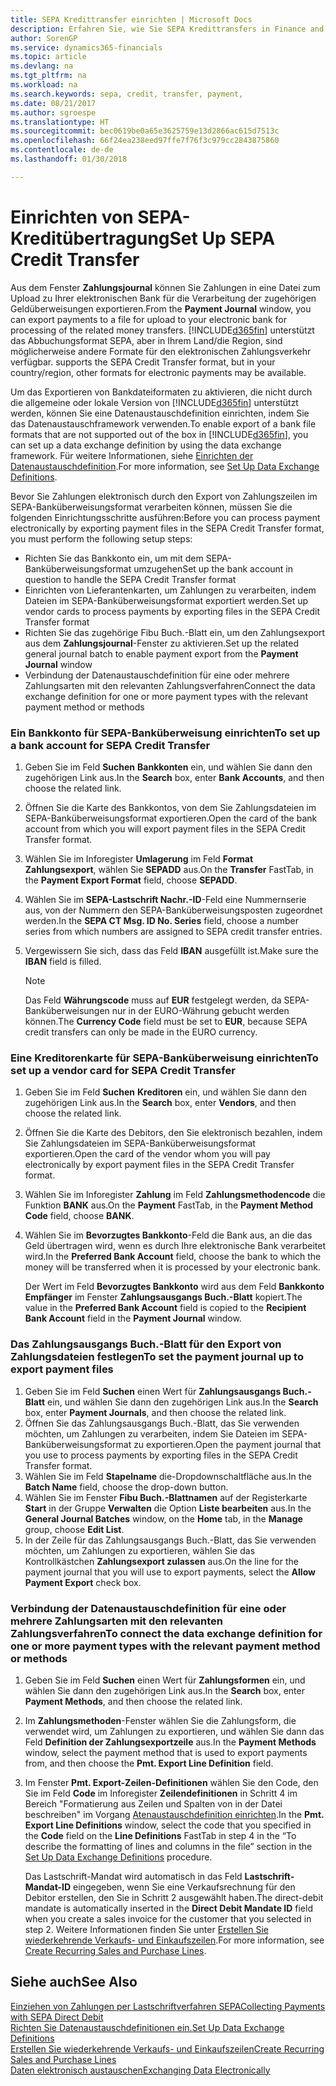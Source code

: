```yaml
---
title: SEPA Kredittransfer einrichten | Microsoft Docs
description: Erfahren Sie, wie Sie SEPA Kredittransfers in Finance and Operations, Business edition einrichten.
author: SorenGP
ms.service: dynamics365-financials
ms.topic: article
ms.devlang: na
ms.tgt_pltfrm: na
ms.workload: na
ms.search.keywords: sepa, credit, transfer, payment,
ms.date: 08/21/2017
ms.author: sgroespe
ms.translationtype: HT
ms.sourcegitcommit: bec0619be0a65e3625759e13d2866ac615d7513c
ms.openlocfilehash: 66f24ea238eed97ffe7f76f3c979cc2843875860
ms.contentlocale: de-de
ms.lasthandoff: 01/30/2018

---
```

# <a name="set-up-sepa-credit-transfer"></a><span data-ttu-id="5c1a3-103">Einrichten von SEPA-Kreditübertragung</span><span class="sxs-lookup"><span data-stu-id="5c1a3-103">Set Up SEPA Credit Transfer</span></span>
<span data-ttu-id="5c1a3-104">Aus dem Fenster **Zahlungsjournal** können Sie Zahlungen in eine Datei zum Upload zu Ihrer elektronischen Bank für die Verarbeitung der zugehörigen Geldüberweisungen exportieren.</span><span class="sxs-lookup"><span data-stu-id="5c1a3-104">From the **Payment Journal** window, you can export payments to a file for upload to your electronic bank for processing of the related money transfers.</span></span> [!INCLUDE[d365fin](includes/d365fin_md.md)]<span data-ttu-id="5c1a3-105"> unterstützt das Abbuchungsformat SEPA, aber in Ihrem Land/die Region, sind möglicherweise andere Formate für den elektronischen Zahlungsverkehr verfügbar.</span><span class="sxs-lookup"><span data-stu-id="5c1a3-105"> supports the SEPA Credit Transfer format, but in your country/region, other formats for electronic payments may be available.</span></span>  

<span data-ttu-id="5c1a3-106">Um das Exportieren von Bankdateiformaten zu aktivieren, die nicht durch die allgemeine oder lokale Version von [!INCLUDE[d365fin](includes/d365fin_md.md)] unterstützt werden, können Sie eine Datenaustauschdefinition einrichten, indem Sie das Datenaustauschframework verwenden.</span><span class="sxs-lookup"><span data-stu-id="5c1a3-106">To enable export of a bank file formats that are not supported out of the box in [!INCLUDE[d365fin](includes/d365fin_md.md)], you can set up a data exchange definition by using the data exchange framework.</span></span> <span data-ttu-id="5c1a3-107">Für weitere Informationen, siehe [Einrichten der Datenaustauschdefinition](across-how-to-set-up-data-exchange-definitions.md).</span><span class="sxs-lookup"><span data-stu-id="5c1a3-107">For more information, see [Set Up Data Exchange Definitions](across-how-to-set-up-data-exchange-definitions.md).</span></span>  

<span data-ttu-id="5c1a3-108">Bevor Sie Zahlungen elektronisch durch den Export von Zahlungszeilen im SEPA-Banküberweisungsformat verarbeiten können, müssen Sie die folgenden Einrichtungsschritte ausführen:</span><span class="sxs-lookup"><span data-stu-id="5c1a3-108">Before you can process payment electronically by exporting payment files in the SEPA Credit Transfer format, you must perform the following setup steps:</span></span>  

* <span data-ttu-id="5c1a3-109">Richten Sie das Bankkonto ein, um mit dem SEPA-Banküberweisungsformat umzugehen</span><span class="sxs-lookup"><span data-stu-id="5c1a3-109">Set up the bank account in question to handle the SEPA Credit Transfer format</span></span>  
* <span data-ttu-id="5c1a3-110">Einrichten von Lieferantenkarten, um Zahlungen zu verarbeiten, indem Dateien im SEPA-Banküberweisungsformat exportiert werden.</span><span class="sxs-lookup"><span data-stu-id="5c1a3-110">Set up vendor cards to process payments by exporting files in the SEPA Credit Transfer format</span></span>  
* <span data-ttu-id="5c1a3-111">Richten Sie das zugehörige Fibu Buch.-Blatt ein, um den Zahlungsexport aus dem **Zahlungsjournal**-Fenster zu aktivieren.</span><span class="sxs-lookup"><span data-stu-id="5c1a3-111">Set up the related general journal batch to enable payment export from the **Payment Journal** window</span></span>  
* <span data-ttu-id="5c1a3-112">Verbindung der Datenaustauschdefinition für eine oder mehrere Zahlungsarten mit den relevanten Zahlungsverfahren</span><span class="sxs-lookup"><span data-stu-id="5c1a3-112">Connect the data exchange definition for one or more payment types with the relevant payment method or methods</span></span>  

### <a name="to-set-up-a-bank-account-for-sepa-credit-transfer"></a><span data-ttu-id="5c1a3-113">Ein Bankkonto für SEPA-Banküberweisung einrichten</span><span class="sxs-lookup"><span data-stu-id="5c1a3-113">To set up a bank account for SEPA Credit Transfer</span></span>  
1. <span data-ttu-id="5c1a3-114">Geben Sie im Feld **Suchen** **Bankkonten** ein, und wählen Sie dann den zugehörigen Link aus.</span><span class="sxs-lookup"><span data-stu-id="5c1a3-114">In the **Search** box, enter **Bank Accounts**, and then choose the related link.</span></span>  
2. <span data-ttu-id="5c1a3-115">Öffnen Sie die Karte des Bankkontos, von dem Sie Zahlungsdateien im SEPA-Banküberweisungsformat exportieren.</span><span class="sxs-lookup"><span data-stu-id="5c1a3-115">Open the card of the bank account from which you will export payment files in the SEPA Credit Transfer format.</span></span>  
3. <span data-ttu-id="5c1a3-116">Wählen Sie im Inforegister **Umlagerung** im Feld **Format Zahlungsexport**, wählen Sie **SEPADD** aus.</span><span class="sxs-lookup"><span data-stu-id="5c1a3-116">On the **Transfer** FastTab, in the **Payment Export Format** field, choose **SEPADD**.</span></span>  
4. <span data-ttu-id="5c1a3-117">Wählen Sie im **SEPA-Lastschrift Nachr.-ID**-Feld eine Nummernserie aus, von der Nummern den SEPA-Banküberweisungsposten zugeordnet werden.</span><span class="sxs-lookup"><span data-stu-id="5c1a3-117">In the **SEPA CT Msg. ID No. Series** field, choose a number series from which numbers are assigned to SEPA credit transfer entries.</span></span>  
5. <span data-ttu-id="5c1a3-118">Vergewissern Sie sich, dass das Feld **IBAN** ausgefüllt ist.</span><span class="sxs-lookup"><span data-stu-id="5c1a3-118">Make sure the **IBAN** field is filled.</span></span>  

    > [!NOTE]  
    >  <span data-ttu-id="5c1a3-119">Das Feld **Währungscode** muss auf **EUR** festgelegt werden, da SEPA-Banküberweisungen nur in der EURO-Währung gebucht werden können.</span><span class="sxs-lookup"><span data-stu-id="5c1a3-119">The **Currency Code** field must be set to **EUR**, because SEPA credit transfers can only be made in the EURO currency.</span></span>  

### <a name="to-set-up-a-vendor-card-for-sepa-credit-transfer"></a><span data-ttu-id="5c1a3-120">Eine Kreditorenkarte für SEPA-Banküberweisung einrichten</span><span class="sxs-lookup"><span data-stu-id="5c1a3-120">To set up a vendor card for SEPA Credit Transfer</span></span>  
1. <span data-ttu-id="5c1a3-121">Geben Sie im Feld **Suchen** **Kreditoren** ein, und wählen Sie dann den zugehörigen Link aus.</span><span class="sxs-lookup"><span data-stu-id="5c1a3-121">In the **Search** box, enter **Vendors**, and then choose the related link.</span></span>  
2. <span data-ttu-id="5c1a3-122">Öffnen Sie die Karte des Debitors, den Sie elektronisch bezahlen, indem Sie Zahlungsdateien im SEPA-Banküberweisungsformat exportieren.</span><span class="sxs-lookup"><span data-stu-id="5c1a3-122">Open the card of the vendor whom you will pay electronically by export payment files in the SEPA Credit Transfer format.</span></span>  
3. <span data-ttu-id="5c1a3-123">Wählen Sie im Inforegister **Zahlung** im Feld **Zahlungsmethodencode** die Funktion **BANK** aus.</span><span class="sxs-lookup"><span data-stu-id="5c1a3-123">On the **Payment** FastTab, in the **Payment Method Code** field, choose **BANK**.</span></span>  
4. <span data-ttu-id="5c1a3-124">Wählen Sie im **Bevorzugtes Bankkonto**-Feld die Bank aus, an die das Geld übertragen wird, wenn es durch Ihre elektronische Bank verarbeitet wird.</span><span class="sxs-lookup"><span data-stu-id="5c1a3-124">In the **Preferred Bank Account** field, choose the bank to which the money will be transferred when it is processed by your electronic bank.</span></span>  

     <span data-ttu-id="5c1a3-125">Der Wert im Feld **Bevorzugtes Bankkonto** wird aus dem Feld **Bankkonto Empfänger** im Fenster **Zahlungsausgangs Buch.-Blatt** kopiert.</span><span class="sxs-lookup"><span data-stu-id="5c1a3-125">The value in the **Preferred Bank Account** field is copied to the **Recipient Bank Account** field in the **Payment Journal** window.</span></span>  

### <a name="to-set-the-payment-journal-up-to-export-payment-files"></a><span data-ttu-id="5c1a3-126">Das Zahlungsausgangs Buch.-Blatt für den Export von Zahlungsdateien festlegen</span><span class="sxs-lookup"><span data-stu-id="5c1a3-126">To set the payment journal up to export payment files</span></span>  
1. <span data-ttu-id="5c1a3-127">Geben Sie im Feld **Suchen** einen Wert für **Zahlungsausgangs Buch.-Blatt** ein, und wählen Sie dann den zugehörigen Link aus.</span><span class="sxs-lookup"><span data-stu-id="5c1a3-127">In the **Search** box, enter **Payment Journals**, and then choose the related link.</span></span>  
2. <span data-ttu-id="5c1a3-128">Öffnen Sie das Zahlungsausgangs Buch.-Blatt, das Sie verwenden möchten, um Zahlungen zu verarbeiten, indem Sie Dateien im SEPA-Banküberweisungsformat zu exportieren.</span><span class="sxs-lookup"><span data-stu-id="5c1a3-128">Open the payment journal that you use to process payments by exporting files in the SEPA Credit Transfer format.</span></span>  
3. <span data-ttu-id="5c1a3-129">Wählen Sie im Feld **Stapelname** die\-Dropdownschaltfläche aus.</span><span class="sxs-lookup"><span data-stu-id="5c1a3-129">In the **Batch Name** field, choose the drop\-down button.</span></span>  
4. <span data-ttu-id="5c1a3-130">Wählen Sie im Fenster **Fibu Buch.-Blattnamen** auf der Registerkarte **Start** in der Gruppe **Verwalten** die Option **Liste bearbeiten** aus.</span><span class="sxs-lookup"><span data-stu-id="5c1a3-130">In the **General Journal Batches** window, on the **Home** tab, in the **Manage** group, choose **Edit List**.</span></span>  
5. <span data-ttu-id="5c1a3-131">In der Zeile für das Zahlungsausgangs Buch.-Blatt, das Sie verwenden möchten, um Zahlungen zu exportieren, wählen Sie das Kontrollkästchen **Zahlungsexport zulassen** aus.</span><span class="sxs-lookup"><span data-stu-id="5c1a3-131">On the line for the payment journal that you will use to export payments, select the **Allow Payment Export** check box.</span></span>  

### <a name="to-connect-the-data-exchange-definition-for-one-or-more-payment-types-with-the-relevant-payment-method-or-methods"></a><span data-ttu-id="5c1a3-132">Verbindung der Datenaustauschdefinition für eine oder mehrere Zahlungsarten mit den relevanten Zahlungsverfahren</span><span class="sxs-lookup"><span data-stu-id="5c1a3-132">To connect the data exchange definition for one or more payment types with the relevant payment method or methods</span></span>  
1. <span data-ttu-id="5c1a3-133">Geben Sie im Feld **Suchen** einen Wert für **Zahlungsformen** ein, und wählen Sie dann den zugehörigen Link aus.</span><span class="sxs-lookup"><span data-stu-id="5c1a3-133">In the **Search** box, enter **Payment Methods**, and then choose the related link.</span></span>  
2. <span data-ttu-id="5c1a3-134">Im **Zahlungsmethoden**-Fenster wählen Sie die Zahlungsform, die verwendet wird, um Zahlungen zu exportieren, und wählen Sie dann das Feld **Definition der Zahlungsexportzeile** aus.</span><span class="sxs-lookup"><span data-stu-id="5c1a3-134">In the **Payment Methods** window, select the payment method that is used to export payments from, and then choose the **Pmt. Export Line Definition** field.</span></span>  
3. <span data-ttu-id="5c1a3-135">Im Fenster **Pmt. Export-Zeilen-Definitionen** wählen Sie den Code, den Sie im Feld **Code** im Inforegister **Zeilendefinitionen** in Schritt 4 im Bereich "Formatierung aus Zeilen und Spalten von in der Datei beschreiben" im Vorgang [Atenaustauschdefinition einrichten](across-how-to-set-up-data-exchange-definitions.md).</span><span class="sxs-lookup"><span data-stu-id="5c1a3-135">In the **Pmt. Export Line Definitions** window, select the code that you specified in the **Code** field on the **Line Definitions** FastTab in step 4 in the “To describe the formatting of lines and columns in the file” section in the [Set Up Data Exchange Definitions](across-how-to-set-up-data-exchange-definitions.md) procedure.</span></span>  

    <span data-ttu-id="5c1a3-136">Das Lastschrift-Mandat wird automatisch in das Feld **Lastschrift-Mandat-ID** eingegeben, wenn Sie eine Verkaufsrechnung für den Debitor erstellen, den Sie in Schritt 2 ausgewählt haben.</span><span class="sxs-lookup"><span data-stu-id="5c1a3-136">The direct-debit mandate is automatically inserted in the **Direct Debit Mandate ID** field when you create a sales invoice for the customer that you selected in step 2.</span></span> <span data-ttu-id="5c1a3-137">Weitere Informationen finden Sie unter [Erstellen Sie wiederkehrende Verkaufs- und Einkaufszeilen](sales-how-work-standard-lines.md).</span><span class="sxs-lookup"><span data-stu-id="5c1a3-137">For more information, see [Create Recurring Sales and Purchase Lines](sales-how-work-standard-lines.md).</span></span>  

## <a name="see-also"></a><span data-ttu-id="5c1a3-138">Siehe auch</span><span class="sxs-lookup"><span data-stu-id="5c1a3-138">See Also</span></span>  
[<span data-ttu-id="5c1a3-139">Einziehen von Zahlungen per Lastschriftverfahren SEPA</span><span class="sxs-lookup"><span data-stu-id="5c1a3-139">Collecting Payments with SEPA Direct Debit</span></span>](finance-collect-payments-with-sepa-direct-debit.md)  
[<span data-ttu-id="5c1a3-140">Richten Sie Datenaustauschdefinitionen ein.</span><span class="sxs-lookup"><span data-stu-id="5c1a3-140">Set Up Data Exchange Definitions</span></span>](across-how-to-set-up-data-exchange-definitions.md)  
[<span data-ttu-id="5c1a3-141">Erstellen Sie wiederkehrende Verkaufs- und Einkaufszeilen</span><span class="sxs-lookup"><span data-stu-id="5c1a3-141">Create Recurring Sales and Purchase Lines</span></span>](sales-how-work-standard-lines.md)  
[<span data-ttu-id="5c1a3-142">Daten elektronisch austauschen</span><span class="sxs-lookup"><span data-stu-id="5c1a3-142">Exchanging Data Electronically</span></span>](across-data-exchange.md)  

